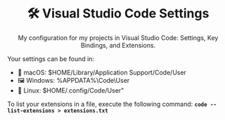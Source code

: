 <h1 align="center">
  🛠️ Visual Studio Code Settings 
</h1>

<p align="center">
  My configuration for my projects in Visual Studio Code: Settings, Key Bindings, and Extensions.
</p>

Your settings can be found in:

 - 🍎 macOS: $HOME/Library/Application Support/Code/User
 - 🖼️ Windows: %APPDATA%\Code\User
 - 🐧 Linux: $HOME/.config/Code/User"

To list your extensions in a file, execute the following command: **`code --list-extensions > extensions.txt`**